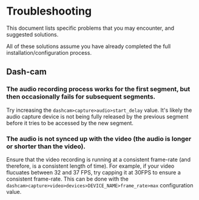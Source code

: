# Troubleshooting

This document lists specific problems that you may encounter, and suggested solutions.

All of these solutions assume you have already completed the full installation/configuration process.


## Dash-cam

### The audio recording process works for the first segment, but then occasionally fails for subsequent segments.

Try increasing the `dashcam>capture>audio>start_delay` value. It's likely the audio capture device is not being fully released by the previous segment before it tries to be accessed by the new segment.


### The audio is not synced up with the video (the audio is longer or shorter than the video).

Ensure that the video recording is running at a consistent frame-rate (and therefore, is a consistent length of time). For example, if your video flucuates between 32 and 37 FPS, try capping it at 30FPS to ensure a consistent frame-rate. This can be done with the `dashcam>capture>video>devices>DEVICE_NAME>frame_rate>max` configuration value.
